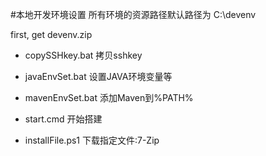 #本地开发环境设置
所有环境的资源路径默认路径为 C:\devenv 

first, get devenv.zip

- copySSHkey.bat 拷贝sshkey

- javaEnvSet.bat 设置JAVA环境变量等
- mavenEnvSet.bat 添加Maven到%PATH%

- start.cmd 开始搭建
- installFile.ps1 下载指定文件:7-Zip
